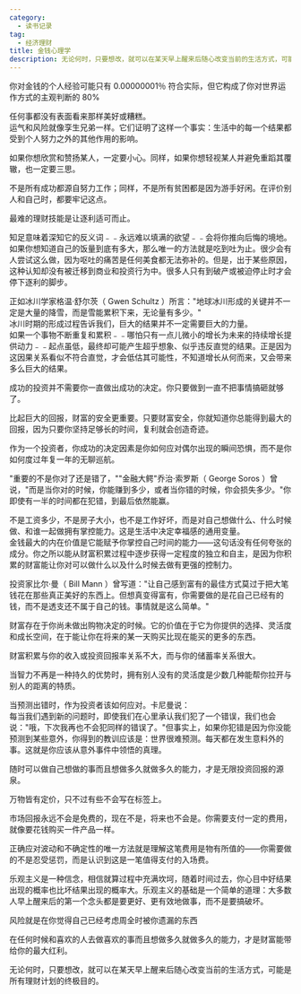 ```yaml
---
category:
  - 读书记录
tag:
  - 经济理财
title: 金钱心理学
description: 无论何时，只要想改，就可以在某天早上醒来后随心改变当前的生活方式，可能是所有理财计划的终极目的。
---
```


你对金钱的个人经验可能只有 0.00000001％ 符合实际，但它构成了你对世界运作方式的主观判断的 80%

任何事都没有表面看来那样美好或糟糕。   
运气和风险就像孪生兄弟一样。它们证明了这样一个事实：生活中的每一个结果都受到个人努力之外的其他作用的影响。

如果你想欣赏和赞扬某人，一定要小心。同样，如果你想轻视某人并避免重蹈其覆辙，也一定要三思。

不是所有成功都源自努力工作；同样，不是所有贫困都是因为游手好闲。在评价别人和自己时，都要牢记这点。

最难的理财技能是让逐利适可而止。

知足意味着深知它的反义词﹣﹣永远难以填满的欲望﹣﹣会将你推向后悔的境地。   
如果你想知道自己的饭量到底有多大，那么唯一的方法就是吃到吐为止。很少会有人尝试这么做，因为呕吐的痛苦是任何美食都无法弥补的。但是，出于某些原因，这种认知却没有被迁移到商业和投资行为中。很多人只有到破产或被迫停止时才会停下逐利的脚步。

正如冰川学家格温·舒尔茨（ Gwen Schultz ）所言："地球冰川形成的关键并不一定是大量的降雪，而是雪能累积下来，无论量有多少。"   
冰川时期的形成过程告诉我们，巨大的结果并不一定需要巨大的力量。   
如果一个事物不断重复和累积﹣﹣哪怕只有一点儿微小的增长为未来的持续增长提供动力﹣﹣起点虽低，最终却可能产生超乎想象、似乎违反直觉的结果。正是因为这因果关系看似不符合直觉，才会低估其可能性，不知道增长从何而来，又会带来多么巨大的结果。

成功的投资并不需要你一直做出成功的决定。你只要做到一直不把事情搞砸就够了。

比起巨大的回报，财富的安全更重要。只要财富安全，你就知道你总能得到最大的回报，因为只要你坚持足够长的时间，复利就会创造奇迹。

作为一个投资者，你成功的决定因素是你如何应对偶尔出现的瞬间恐惧，而不是你如何度过年复一年的无聊巡航。

"重要的不是你对了还是错了，""金融大鳄"乔治·索罗斯（ George Soros ）曾说，"而是当你对的时候，你能赚到多少，或者当你错的时候，你会损失多少。"你即使有一半的时间都在犯错，到最后依然能赢。

不是工资多少，不是房子大小，也不是工作好坏，而是对自己想做什么、什么时候做、和谁一起做拥有掌控能力。这是生活中决定幸福感的通用变量。   
金钱最大的内在价值是它能赋予你掌控自己时间的能力——这句话没有任何夸张的成分。你之所以能从财富积累过程中逐步获得一定程度的独立和自主，是因为你积累的财富能让你对可以做什么以及什么时候去做有更强的控制力。

投资家比尔·曼（ Bill Mann ）曾写道："让自己感到富有的最佳方式莫过于把大笔钱花在那些真正美好的东西上。但想真变得富有，你需要做的是花自己已经有的钱，而不是透支还不属于自己的钱。事情就是这么简单。"

财富存在于你尚未做出购物决定的时候。它的价值在于它为你提供的选择、灵活度和成长空间，在于能让你在将来的某一天购买比现在能买的更多的东西。

财富积累与你的收入或投资回报率关系不大，而与你的储蓄率关系很大。

当智力不再是一种持久的优势时，拥有别人没有的灵活度是少数几种能帮你拉开与别人的距离的特质。

当预测出错时，作为投资者该如何应对。卡尼曼说：   
每当我们遇到新的问题时，即使我们在心里承认我们犯了一个错误，我们也会说："哦，下次我再也不会犯同样的错误了。"但事实上，如果你犯错是因为你没能预测到某些意外，你得到的教训应该是：世界很难预测。每天都在发生意料外的事。这就是你应该从意外事件中领悟的真理。

随时可以做自己想做的事而且想做多久就做多久的能力，才是无限投资回报的源泉。

万物皆有定价，只不过有些不会写在标签上。

市场回报永远不会是免费的，现在不是，将来也不会是。你需要支付一定的费用，就像要花钱购买一件产品一样。

正确应对波动和不确定性的唯一方法就是理解这笔费用是物有所值的——你需要做的不是忍受惩罚，而是认识到这是一笔值得支付的入场费。

乐观主义是一种信念，相信就算过程中充满坎坷，随着时间过去，你心目中好结果出现的概率也比坏结果出现的概率大。乐观主义的基础是一个简单的道理：大多数人早上醒来后的第一个念头都是要更好、更有效地做事，而不是要搞破坏。

风险就是在你觉得自己已经考虑周全时被你遗漏的东西

在任何时候和喜欢的人去做喜欢的事而且想做多久就做多久的能力，才是财富能带给你的最大红利。

无论何时，只要想改，就可以在某天早上醒来后随心改变当前的生活方式，可能是所有理财计划的终极目的。
